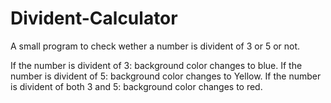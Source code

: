 # Divident-Calculator
A small program to check wether a number is divident of 3 or 5 or not.

If the number is divident of 3: background color changes to blue.
If the number is divident of 5: background color changes to Yellow.
If the number is divident of both 3 and 5: background color changes to red.
